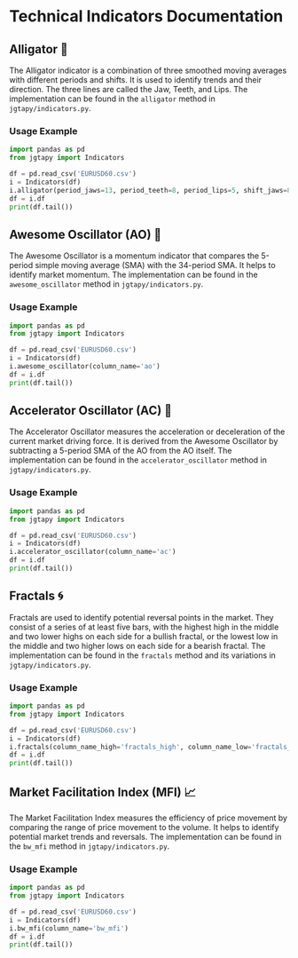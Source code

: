 # Technical Indicators Documentation

## Alligator 🐊

The Alligator indicator is a combination of three smoothed moving averages with different periods and shifts. It is used to identify trends and their direction. The three lines are called the Jaw, Teeth, and Lips. The implementation can be found in the `alligator` method in `jgtapy/indicators.py`.

### Usage Example
```python
import pandas as pd
from jgtapy import Indicators

df = pd.read_csv('EURUSD60.csv')
i = Indicators(df)
i.alligator(period_jaws=13, period_teeth=8, period_lips=5, shift_jaws=8, shift_teeth=5, shift_lips=3, column_name_jaws='alligator_jaws', column_name_teeth='alligator_teeth', column_name_lips='alligator_lips')
df = i.df
print(df.tail())
```

## Awesome Oscillator (AO) 🌟

The Awesome Oscillator is a momentum indicator that compares the 5-period simple moving average (SMA) with the 34-period SMA. It helps to identify market momentum. The implementation can be found in the `awesome_oscillator` method in `jgtapy/indicators.py`.

### Usage Example
```python
import pandas as pd
from jgtapy import Indicators

df = pd.read_csv('EURUSD60.csv')
i = Indicators(df)
i.awesome_oscillator(column_name='ao')
df = i.df
print(df.tail())
```

## Accelerator Oscillator (AC) 🚀

The Accelerator Oscillator measures the acceleration or deceleration of the current market driving force. It is derived from the Awesome Oscillator by subtracting a 5-period SMA of the AO from the AO itself. The implementation can be found in the `accelerator_oscillator` method in `jgtapy/indicators.py`.

### Usage Example
```python
import pandas as pd
from jgtapy import Indicators

df = pd.read_csv('EURUSD60.csv')
i = Indicators(df)
i.accelerator_oscillator(column_name='ac')
df = i.df
print(df.tail())
```

## Fractals 🌀

Fractals are used to identify potential reversal points in the market. They consist of a series of at least five bars, with the highest high in the middle and two lower highs on each side for a bullish fractal, or the lowest low in the middle and two higher lows on each side for a bearish fractal. The implementation can be found in the `fractals` method and its variations in `jgtapy/indicators.py`.

### Usage Example
```python
import pandas as pd
from jgtapy import Indicators

df = pd.read_csv('EURUSD60.csv')
i = Indicators(df)
i.fractals(column_name_high='fractals_high', column_name_low='fractals_low')
df = i.df
print(df.tail())
```

## Market Facilitation Index (MFI) 📈

The Market Facilitation Index measures the efficiency of price movement by comparing the range of price movement to the volume. It helps to identify potential market trends and reversals. The implementation can be found in the `bw_mfi` method in `jgtapy/indicators.py`.

### Usage Example
```python
import pandas as pd
from jgtapy import Indicators

df = pd.read_csv('EURUSD60.csv')
i = Indicators(df)
i.bw_mfi(column_name='bw_mfi')
df = i.df
print(df.tail())
```
